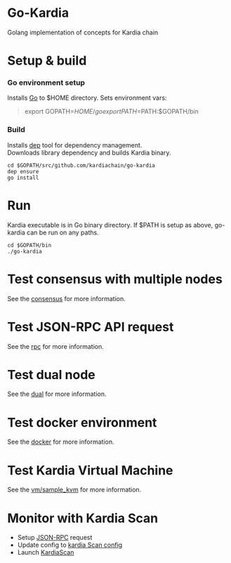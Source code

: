 # Go-Kardia

Golang implementation of concepts for Kardia chain

# Setup & build
### Go environment setup
Installs [Go](https://golang.org/doc/install) to $HOME directory. Sets environment vars:  
> export GOPATH=$HOME/go  
> export PATH=$PATH:$GOPATH/bin

### Build
Installs [dep](https://github.com/golang/dep) tool for dependency management.  
Downloads library dependency and builds Kardia binary.
```
cd $GOPATH/src/github.com/kardiachain/go-kardia
dep ensure
go install
```
# Run
Kardia executable is in Go binary directory. If $PATH is setup as above, go-kardia can be run on any paths.
```
cd $GOPATH/bin
./go-kardia
```

# Test consensus with multiple nodes
See the [consensus](https://github.com/kardiachain/go-kardia/tree/master/consensus) for more information.

# Test JSON-RPC API request
See the [rpc](https://github.com/kardiachain/go-kardia/tree/master/rpc) for more information.

# Test dual node
See the [dual](https://github.com/kardiachain/go-kardia/tree/master/dual) for more information.

# Test docker environment
See the [docker](https://github.com/kardiachain/go-kardia/tree/master/docker) for more information.

# Test Kardia Virtual Machine

See the [vm/sample_kvm](https://github.com/kardiachain/go-kardia/tree/master/vm/sample_kvm) for more information.

# Monitor with Kardia Scan

- Setup [JSON-RPC](https://github.com/kardiachain/go-kardia/tree/master/rpc) request
- Update config to [kardia Scan config ](https://github.com/kardiachain/KardiaScan#update-node-config)
- Launch [KardiaScan](https://github.com/kardiachain/KardiaScan#run-development-mode)
